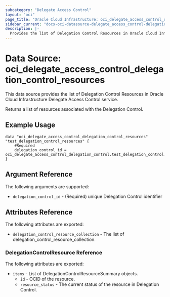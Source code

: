```yaml
---
subcategory: "Delegate Access Control"
layout: "oci"
page_title: "Oracle Cloud Infrastructure: oci_delegate_access_control_delegation_control_resources"
sidebar_current: "docs-oci-datasource-delegate_access_control-delegation_control_resources"
description: |-
  Provides the list of Delegation Control Resources in Oracle Cloud Infrastructure Delegate Access Control service
---
```


# Data Source: oci_delegate_access_control_delegation_control_resources
This data source provides the list of Delegation Control Resources in Oracle Cloud Infrastructure Delegate Access Control service.

Returns a list of resources associated with the Delegation Control.


## Example Usage

```hcl
data "oci_delegate_access_control_delegation_control_resources" "test_delegation_control_resources" {
	#Required
	delegation_control_id = oci_delegate_access_control_delegation_control.test_delegation_control.id
}
```

## Argument Reference

The following arguments are supported:

* `delegation_control_id` - (Required) unique Delegation Control identifier


## Attributes Reference

The following attributes are exported:

* `delegation_control_resource_collection` - The list of delegation_control_resource_collection.

### DelegationControlResource Reference

The following attributes are exported:

* `items` - List of DelegationControlResourceSummary objects.
	* `id` - OCID of the resource.
	* `resource_status` - The current status of the resource in Delegation Control.

